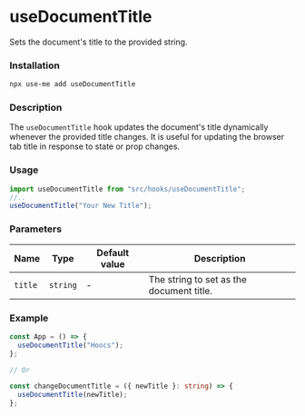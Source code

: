 # useDocumentTitle

Sets the document's title to the provided string.

### Installation

```bash
npx use-me add useDocumentTitle
```

### Description

The `useDocumentTitle` hook updates the document's title dynamically whenever the provided title changes. It is useful for updating the browser tab title in response to state or prop changes.

### Usage

```typescript
import useDocumentTitle from "src/hooks/useDocumentTitle";
//..
useDocumentTitle("Your New Title");
```

### Parameters

| Name    | Type     | Default value | Description                              |
| ------- | -------- | ------------- | ---------------------------------------- |
| `title` | `string` | -             | The string to set as the document title. |

### Example

```typescript
const App = () => {
  useDocumentTitle("Hoocs");
};

// Or

const changeDocumentTitle = ({ newTitle }: string) => {
  useDocumentTitle(newTitle);
};
```
